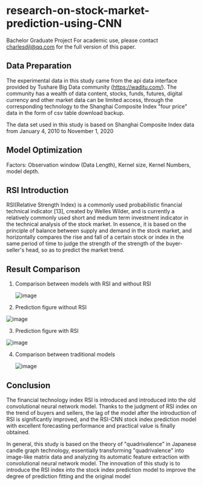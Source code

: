 # research-on-stock-market-prediction-using-CNN
Bachelor Graduate Project
For academic use, please contact charlesdjl@qq.com for the full version of this paper.

## Data Preparation
The experimental data in this study came from the api data interface provided by Tushare Big Data community (https://waditu.com/). The community has a wealth of data content, stocks, funds, futures, digital currency and other market data can be limited access, through the corresponding technology to the Shanghai Composite Index "four price" data in the form of csv table download backup.

The data set used in this study is based on Shanghai Composite Index data from January 4, 2010 to November 1, 2020
## Model Optimization

Factors: Observation window (Data Length), Kernel size, Kernel Numbers, model depth.

## RSI Introduction
RSI(Relative Strength Index) is a commonly used probabilistic financial technical indicator [13], created by Welles Wilder, and is currently a relatively commonly used short and medium term investment indicator in the technical analysis of the stock market. In essence, it is based on the principle of balance between supply and demand in the stock market, and horizontally compares the rise and fall of a certain stock or index in the same period of time to judge the strength of the strength of the buyer-seller's head, so as to predict the market trend.

## Result Comparison
1. Comparison between models with RSI and without RSI

   ![image](https://github.com/CharlesDjl/research-on-stock-market-prediction-using-CNN/assets/51400996/4358bacd-38d2-4897-8efb-4d7deddecaf5)
2. Prediction figure without RSI
   
![image](https://github.com/CharlesDjl/research-on-stock-market-prediction-using-CNN/assets/51400996/c2f20520-61a2-4a5b-afa9-31f6dedb3cc7)

3. Prediction figure with RSI

![image](https://github.com/CharlesDjl/research-on-stock-market-prediction-using-CNN/assets/51400996/4afafb0e-9a4d-4e6b-838f-cd76146f0908)

4. Comparison between traditional models

   ![image](https://github.com/CharlesDjl/research-on-stock-market-prediction-using-CNN/assets/51400996/24db40c2-d19d-4d10-89cc-9dd2ceb9f314)

## Conclusion
The financial technology index RSI is introduced and introduced into the old convolutional neural network model. Thanks to the judgment of RSI index on the trend of buyers and sellers, the lag of the model after the introduction of RSI is significantly improved, and the RSI-CNN stock index prediction model with excellent forecasting performance and practical value is finally obtained.

In general, this study is based on the theory of "quadrivalence" in Japanese candle graph technology, essentially transforming "quadrivalence" into image-like matrix data and analyzing its automatic feature extraction with convolutional neural network model. The innovation of this study is to introduce the RSI index into the stock index prediction model to improve the degree of prediction fitting and the original model
